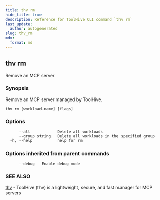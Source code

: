 ```yaml
---
title: thv rm
hide_title: true
description: Reference for ToolHive CLI command `thv rm`
last_update:
  author: autogenerated
slug: thv_rm
mdx:
  format: md
---
```


## thv rm

Remove an MCP server

### Synopsis

Remove an MCP server managed by ToolHive.

```
thv rm [workload-name] [flags]
```

### Options

```
      --all            Delete all workloads
      --group string   Delete all workloads in the specified group
  -h, --help           help for rm
```

### Options inherited from parent commands

```
      --debug   Enable debug mode
```

### SEE ALSO

[thv](thv.md)	 - ToolHive (thv) is a lightweight, secure, and fast manager for MCP servers
